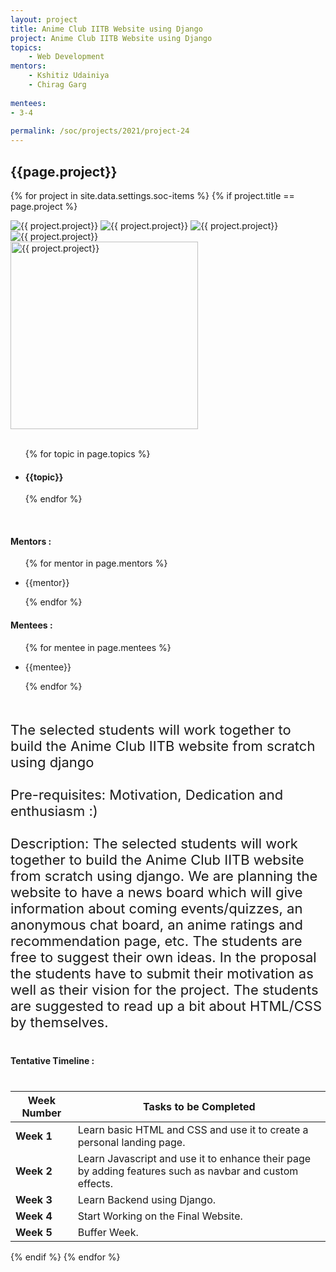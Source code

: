 ```yaml
---
layout: project
title: Anime Club IITB Website using Django
project: Anime Club IITB Website using Django
topics:
    - Web Development
mentors:
    - Kshitiz Udainiya
    - Chirag Garg      
    
mentees:
- 3-4
    
permalink: /soc/projects/2021/project-24
---
```


<h2 class="display1 m-3 p-3 text-center project-title">{{page.project}}</h2>

{% for project in site.data.settings.soc-items %}
{% if project.title == page.project %}
<div class ="img-soc d-block"> 
    <img src="{{ site.baseurl }}/{{ project.image }}" alt="{{ project.project}}" class="image-1">
    <img src="{{ site.baseurl }}/{{ project.image }}" alt="{{ project.project}}" class="image-2">
    <img src="{{ site.baseurl }}/{{ project.image }}" alt="{{ project.project}}" class="image-3">
    <img src="{{ site.baseurl }}/{{ project.image }}" alt="{{ project.project}}" class="image-4">
</div>
<div class = "mobile-img-soc">
  <img src="{{ site.baseurl }}/{{ project.image }}"  width = "300" height="300" alt="{{ project.project}}" class="border rounded">
  </div>
<div>
    <br>
    <ul>
        {% for topic in page.topics %}
        <li><h4 class="text-primary text-center">{{topic}}</h4></li>
        {% endfor %}
    </ul>
    <br>
    <h4 class="display3  ">Mentors :</h4> 
    <ul>
        {% for mentor in page.mentors %}
        <li><p class="lead">{{mentor}}</p></li>
        {% endfor %}
    </ul>
    <h4 class="display3  ">Mentees :</h4> 
    <ul>
        {% for mentee in page.mentees %}
        <li><p class="lead">{{mentee}}</p></li>
        {% endfor %}
    </ul>
</div>
<div>
    <p class="display3 project-desc" style = "font-size:22px;" >
        <br>
        The selected students will work together to build the Anime Club IITB website from scratch using django
        <br><br>
        Pre-requisites: Motivation, Dedication and enthusiasm :)
        <br><br>
        Description: The selected students will work together to build the Anime Club IITB website from scratch using django. We are planning the website to have a news board which will give information about coming events/quizzes, an anonymous chat board, an anime ratings and recommendation page, etc. The students are free to suggest their own ideas. In the proposal the students have to submit their motivation as well as their vision for the project. The students are suggested to read up a bit about HTML/CSS by themselves.
        <br>
    </p>
</div>
<div class ="d-flex">
<div>
    <h4 class="display3" style="margin:40px 0px 40px 0px;">Tentative Timeline :</h4>
    <table class="table table-striped">
  <thead>
    <tr>
      <th>Week Number</th>
      <th>Tasks to be Completed</th>
    </tr>
  </thead>
  <tbody>
    <tr>
      <td><strong>Week 1</strong></td>
      <td>Learn basic HTML and CSS and use it to create a personal landing page.</td>
    </tr>
    <tr>
      <td><strong>Week 2</strong></td>
      <td>Learn Javascript and use it to enhance their page by adding features such as navbar and custom effects.</td>
    </tr>
    <tr>
      <td><strong>Week 3</strong></td>
      <td>Learn Backend using Django.</td>
    </tr>
    <tr>
      <td><strong>Week 4</strong></td>
      <td>Start Working on the Final Website.</td>
    </tr>
    <tr>
      <td><strong>Week 5</strong></td>
      <td>Buffer Week.</td>
    </tr>
  </tbody>
</table>
</div>
{% endif %}
{% endfor %}
